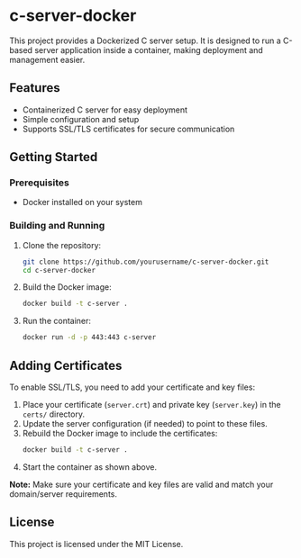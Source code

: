 # c-server-docker

This project provides a Dockerized C server setup. It is designed to run a C-based server application inside a container, making deployment and management easier.

## Features

- Containerized C server for easy deployment
- Simple configuration and setup
- Supports SSL/TLS certificates for secure communication

## Getting Started

### Prerequisites

- Docker installed on your system

### Building and Running

1. Clone the repository:
    ```bash
    git clone https://github.com/yourusername/c-server-docker.git
    cd c-server-docker
    ```
2. Build the Docker image:
    ```bash
    docker build -t c-server .
    ```
3. Run the container:
    ```bash
    docker run -d -p 443:443 c-server
    ```

## Adding Certificates

To enable SSL/TLS, you need to add your certificate and key files:

1. Place your certificate (`server.crt`) and private key (`server.key`) in the `certs/` directory.
2. Update the server configuration (if needed) to point to these files.
3. Rebuild the Docker image to include the certificates:
    ```bash
    docker build -t c-server .
    ```
4. Start the container as shown above.

**Note:** Make sure your certificate and key files are valid and match your domain/server requirements.

## License

This project is licensed under the MIT License.